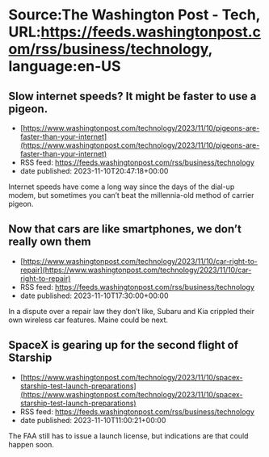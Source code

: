 # Source:The Washington Post - Tech, URL:https://feeds.washingtonpost.com/rss/business/technology, language:en-US

## Slow internet speeds? It might be faster to use a pigeon.
 - [https://www.washingtonpost.com/technology/2023/11/10/pigeons-are-faster-than-your-internet](https://www.washingtonpost.com/technology/2023/11/10/pigeons-are-faster-than-your-internet)
 - RSS feed: https://feeds.washingtonpost.com/rss/business/technology
 - date published: 2023-11-10T20:47:18+00:00

Internet speeds have come a long way since the days of the dial-up modem, but sometimes you can’t beat the millennia-old method of carrier pigeon.

## Now that cars are like smartphones, we don’t really own them
 - [https://www.washingtonpost.com/technology/2023/11/10/car-right-to-repair](https://www.washingtonpost.com/technology/2023/11/10/car-right-to-repair)
 - RSS feed: https://feeds.washingtonpost.com/rss/business/technology
 - date published: 2023-11-10T17:30:00+00:00

In a dispute over a repair law they don’t like, Subaru and Kia crippled their own wireless car features. Maine could be next.

## SpaceX is gearing up for the second flight of Starship
 - [https://www.washingtonpost.com/technology/2023/11/10/spacex-starship-test-launch-preparations](https://www.washingtonpost.com/technology/2023/11/10/spacex-starship-test-launch-preparations)
 - RSS feed: https://feeds.washingtonpost.com/rss/business/technology
 - date published: 2023-11-10T11:00:21+00:00

The FAA still has to issue a launch license, but indications are that could happen soon.

